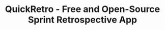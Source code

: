 ---
# https://vitepress.dev/reference/default-theme-home-page
layout: home

title: "QuickRetro - Free and Open-Source Sprint Retrospective App"

hero:
  name: "QuickRetro"
  text: "Self-hosted, Free & Open-source"
  tagline: Easily conduct a Sprint retrospective meeting remotely
  actions:
    - theme: brand
      text: Live Demo
      link: https://demo.quickretro.app
    - theme: alt
      text: Getting Started
      link: /getting-started
  image:
    light: /logo_large_light.png
    dark: /logo_large_dark.png
    # src: /logo.png
    alt: QuickRetro      

features:
  - title: No Signups
    details: That's right! No need to signup or login. Just start using it.
  - title: Customize Column Names
    details: Choose upto 5 columns with any name     
  - title: Mask/Blur messages
    details: Avoid revealing messages of other participants         
  - title: Download as PDF
    details: Download messages as PDF
  - title: Countdown Timer
    details: Stopwatch with max 1 hour limit
  - title: Board Lock
    details: Lock to stop addition/updation of messages
  - title: Online Presence Display
    details: See participants present in the meeting
  - title: Auto-Delete data
    details: Auto-delete data with configurable retention duration    
---